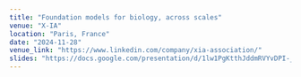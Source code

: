 ```yaml
---
title: "Foundation models for biology, across scales"
venue: "X-IA"
location: "Paris, France"
date: "2024-11-28"
venue_link: "https://www.linkedin.com/company/xia-association/"
slides: "https://docs.google.com/presentation/d/1lw1PgKtthJddmRVYvDPI-_-1YhahIDUDoyWS3g9pw6g/edit?usp=sharing"
---
```

